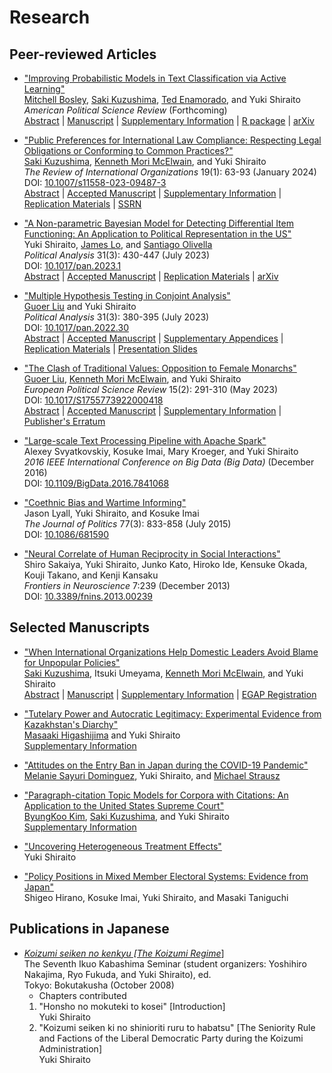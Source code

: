 # Research

## Peer-reviewed Articles

- ["Improving Probabilistic Models in Text Classification via Active Learning"](./pages/activeText.md)  
  [Mitchell Bosley](http://mbosley.github.io/), [Saki Kuzushima](https://ksaki.github.io/), [Ted Enamorado](https://www.tedenamorado.com/), and Yuki Shiraito  
  _American Political Science Review_ (Forthcoming)  
  [Abstract](./pages/activeText.md) | [Manuscript](./files/active.pdf) | [Supplementary Information](./files/active_si.pdf) | [R package](https://github.com/activetext/activeText) | [arXiv](http://arxiv.org/abs/2202.02629)

- ["Public Preferences for International Law Compliance: Respecting Legal Obligations or Conforming to Common Practices?"](./pages/intl_survey.md)  
  [Saki Kuzushima](https://ksaki.github.io/), [Kenneth Mori McElwain](https://www.kennethmcelwain.com/), and Yuki Shiraito  
  _The Review of International Organizations_ 19(1): 63-93 (January 2024)  
  DOI: [10.1007/s11558-023-09487-3](https://doi.org/10.1007/s11558-023-09487-3)  
  [Abstract](./pages/intl_survey.md) | [Accepted Manuscript](./files/intl_survey.pdf) | [Supplementary Information](./files/intl_survey_si.pdf) | [Replication Materials](https://doi.org/10.7910/DVN/KTLTPS) | [SSRN](https://papers.ssrn.com/sol3/papers.cfm?abstract_id=3800474)

- ["A Non-parametric Bayesian Model for Detecting Differential Item Functioning: An Application to Political Representation in the US"](./pages/dpirt.md)  
  Yuki Shiraito, [James Lo](https://scholar.google.com/citations?user=4tdvLzIAAAAJ&hl=en), and [Santiago Olivella](https://www.santiagoolivella.info/)  
  _Political Analysis_ 31(3): 430-447 (July 2023)  
  DOI: [10.1017/pan.2023.1](https://doi.org/10.1017/pan.2023.1)  
  [Abstract](./pages/dpirt.md) | [Accepted Manuscript](./files/dpirt.pdf) | [Replication Materials](https://doi.org/10.7910/DVN/BCDALU) | [arXiv](https://doi.org/10.48550/arXiv.2205.05934)

- ["Multiple Hypothesis Testing in Conjoint Analysis"](./pages/multitestcjoint.md)  
  [Guoer Liu](https://www.guoerliu.com/) and Yuki Shiraito  
  _Political Analysis_ 31(3): 380-395 (July 2023)  
  DOI: [10.1017/pan.2022.30](https://doi.org/10.1017/pan.2022.30)  
  [Abstract](./pages/multitestcjoint.md) | [Accepted Manuscript](./files/multitestcjoint.pdf) | [Supplementary Appendices](./files/multitestcjoint_sup.pdf) | [Replication Materials](https://doi.org/10.7910/DVN/HIPDOP)  |  [Presentation Slides](./files/multitestcjoint_slides.pdf)

- ["The Clash of Traditional Values: Opposition to Female Monarchs"](./pages/clash.md)  
  [Guoer Liu](https://www.guoerliu.com/), [Kenneth Mori McElwain](https://www.kennethmcelwain.com/), and Yuki Shiraito  
  _European Political Science Review_ 15(2): 291-310 (May 2023)  
  DOI: [10.1017/S1755773922000418](https://doi.org/10.1017/S1755773922000418)  
  [Abstract](./pages/clash.md) | [Accepted Manuscript](./files/clash.pdf) | [Supplementary Information](./files/clash_si.pdf) | [Publisher's Erratum](https://doi.org/10.1017/S1755773922000480)

- ["Large-scale Text Processing Pipeline with Apache Spark"](https://doi.org/10.1109/BigData.2016.7841068)  
  Alexey Svyatkovskiy, Kosuke Imai, Mary Kroeger, and Yuki Shiraito  
  _2016 IEEE International Conference on Big Data (Big Data)_ (December 2016)  
  DOI: [10.1109/BigData.2016.7841068](https://doi.org/10.1109/BigData.2016.7841068)

- ["Coethnic Bias and Wartime Informing"](https://doi.org/10.1086/681590)  
  Jason Lyall, Yuki Shiraito, and Kosuke Imai  
  _The Journal of Politics_ 77(3): 833-858 (July 2015)  
  DOI: [10.1086/681590](https://doi.org/10.1086/681590)
  
- ["Neural Correlate of Human Reciprocity in Social Interactions"](https://doi.org/10.3389/fnins.2013.00239)  
  Shiro Sakaiya, Yuki Shiraito, Junko Kato, Hiroko Ide, Kensuke Okada, Kouji Takano, and Kenji Kansaku  
  _Frontiers in Neuroscience_ 7:239 (December 2013)  
  DOI: [10.3389/fnins.2013.00239](https://doi.org/10.3389/fnins.2013.00239)  

## Selected Manuscripts

- ["When International Organizations Help Domestic Leaders Avoid Blame for Unpopular Policies"](./pages/iosupport.md)  
  [Saki Kuzushima](https://ksaki.github.io/), Itsuki Umeyama, [Kenneth Mori McElwain](https://www.kennethmcelwain.com/), and Yuki Shiraito  
  [Abstract](./pages/iosupport.md) | [Manuscript](./files/iosupport.pdf) | [Supplementary Information](./files/iosupport_si.pdf) | [EGAP Registration](https://osf.io/fxuek)

- ["Tutelary Power and Autocratic Legitimacy: Experimental Evidence from Kazakhstan's Diarchy"](./files/tutelary.pdf)  
  [Masaaki Higashijima](https://masaakihigashijima.com/) and Yuki Shiraito  
  [Supplementary Information](./files/tutelary_si.pdf)

- ["Attitudes on the Entry Ban in Japan during the COVID-19 Pandemic"](./files/covid19note.pdf)  
  [Melanie Sayuri Dominguez](https://melaniedominguez.com/), Yuki Shiraito, and [Michael Strausz](https://www.michaelstrausz.com/)

- ["Paragraph-citation Topic Models for Corpora with Citations: An Application to the United States Supreme Court"](./files/pctm.pdf)  
  [ByungKoo Kim](https://www.byungkookim.com/), [Saki Kuzushima](https://ksaki.github.io/), and Yuki Shiraito  
  [Supplementary Information](./files/pctm_si.pdf)

- ["Uncovering Heterogeneous Treatment Effects"](./files/jmp.pdf)  
  Yuki Shiraito
  
- ["Policy Positions in Mixed Member Electoral Systems: Evidence from Japan"](https://imai.fas.harvard.edu/research/japan.html)  
  Shigeo Hirano, Kosuke Imai, Yuki Shiraito, and Masaki Taniguchi

## Publications in Japanese

- [_Koizumi seiken no kenkyu \[The Koizumi Regime_\]](http://www.bokutakusha.com/books/2008/7.html)  
  The Seventh Ikuo Kabashima Seminar (student organizers: Yoshihiro Nakajima, Ryo Fukuda, and Yuki Shiraito), ed.  
  Tokyo: Bokutakusha (October 2008)  
  - Chapters contributed  
  1. "Honsho no mokuteki to kosei" \[Introduction\]  
     Yuki Shiraito
  2. "Koizumi seiken ki no shinioriti ruru to habatsu" \[The Seniority Rule and Factions of the Liberal Democratic Party during the Koizumi Administration\]  
     Yuki Shiraito
  
  
  
<!--
You can use the [editor on GitHub](https://github.com/shiraito/shiraito.github.io/edit/master/index.md) to maintain and preview the content for your website in Markdown files.

Whenever you commit to this repository, GitHub Pages will run [Jekyll](https://jekyllrb.com/) to rebuild the pages in your site, from the content in your Markdown files.

### Markdown

Markdown is a lightweight and easy-to-use syntax for styling your writing. It includes conventions for

```markdown
Syntax highlighted code block

# Header 1
## Header 2
### Header 3

- Bulleted
- List

1. Numbered
2. List

**Bold** and _Italic_ and `Code` text

[Link](url) and ![Image](src)
```

For more details see [GitHub Flavored Markdown](https://guides.github.com/features/mastering-markdown/).

### Jekyll Themes

Your Pages site will use the layout and styles from the Jekyll theme you have selected in your [repository settings](https://github.com/shiraito/shiraito.github.io/settings). The name of this theme is saved in the Jekyll `_config.yml` configuration file.

### Support or Contact

Having trouble with Pages? Check out our [documentation](https://help.github.com/categories/github-pages-basics/) or [contact support](https://github.com/contact) and we’ll help you sort it out.
-->

